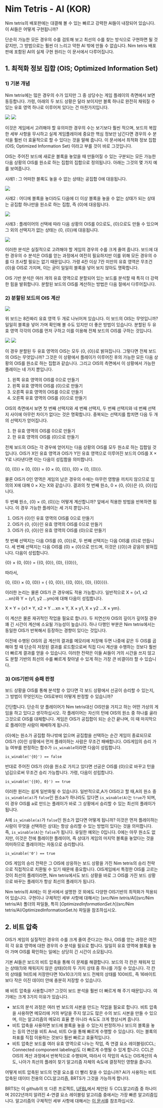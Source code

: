 # Nim Tetris - AI (KOR)

Nim tetris의 배포판에는 대결해 볼 수 있는 빠르고 강력한 AI들이 내장되어 있습니다. 이 AI들은 어떻게 구현됩니까?

단순히 가능한 모든 경우의 수를 검토해 보고 최선의 수를 찾는 방식으로 구현하면 될 것 같지만, 그 방법으로는 훨씬 더 느리고 약한 AI 밖에 만들 수 없습니다. Nim tetris 배포판에 포함된 AI의 실제 구현 원리는 이 문서에서 다루어집니다.



## 1. 최적화 정보 집합 (OIS; Optimized Information Set)

### 1) 기본 개념

Nim tetris에는 많은 경우의 수가 있지만 그 중 상당수는 게임 플레이의 측면에서 보면 동등합니다. 가령, 아래의 두 보드 상황은 달라 보이지만 블록 하나로 완전히 채워질 수 있는 유효 영역 하나로 이루어져 있다는 건 마찬가지입니다.

<p align="left"><img src="doc/AI/eq_1.png"> <img src="doc/AI/eq_2.png"></p>

이것은 게임에서 고려해야 할 유의미한 경우의 수는 보기보다 훨씬 적으며, 보드의 복잡한 세부 사항을 무시하고 실제 게임플레이에 중요한 핵심 정보만 남긴다면 경우의 수 분석을 훨씬 더 효율적으로 할 수 있다는 것을 말해 줍니다. 이 문서에서 최적화 정보 집합(OIS; Optimized Information Set) 이라고 부를 것이 바로 그것입니다.

OIS는 주어진 보드에 새로운 블록을 놓았을 때 만들어질 수 있는 구분되는 모든 가능한 다음 상황의 OIS를 원소로 하는 집합의 집합으로 정의됩니다. 아래는 그것의 몇 가지 예를 보여줍니다.

사례1 : 그 어떠한 블록도 놓을 수 없는 상태는 공집합 0에 대응됩니다. 

<p align="left"><img src="doc\AI\0.png"></p>

사례2 : 어디에 블록을 놓더라도 다음에 더 이상 블록을 놓을 수 없는 상태가 되는 상태는 공집합 하나만을 원소로 하는 집합, 즉 {0}에 대응됩니다.

<p align="left"><img src="doc\AI\1.png"></p>

사례3 : 플레이어의 선택에 따라 다음 상황의 OIS를 0으로도, {0}으로도 만들 수 있으며 그 외의 선택지가 없는 상태는 {0, {0}}에 대응됩니다.

<p align="left"><img src="doc\AI\2.png"></p>

이러한 분석은 실질적으로 고려해야 할 게임의 경우의 수를 크게 줄여 줍니다. 보드에 대한 경우의 수 분석은 OIS를 얻는 과정에서 여전히 필요하지만 이를 위해 모든 경우의 수를 다 조사할 필요는 없기 때문입니다. 가령 4칸 이상 7칸 미만의 유효 영역은 무조건 {0}을 OIS로 가지며, 이는 굳이 일일히 블록을 넣어 보지 않아도 명확합니다.

OIS 기반 분석은 여러 개의 유효 영역으로 분할되어 있는 보드를 분석할 때 특히 더 강력한 힘을 발휘합니다. 분할된 보드의 OIS를 계산하는 방법은 다음 절에서 다루어집니다.



### 2) 분할된 보드의 OIS 계산

<p align="left"><img src="doc\AI\22.png"></p>

위 보드는 8칸짜리 유효 영역 두 개로 나뉘어져 있습니다. 이 보드의 OIS는 무엇입니까? 일일히 블록을 넣어 가며 확인해 볼 수도 있지만 더 좋은 방법이 있습니다. 분할된 두 유효 영역 각각의 OIS를 먼저 구하고 이를 이용해 전체 보드의 OIS를 구하는 것입니다.

<p align="left"><img src="doc/AI/22l.png"> <img src="doc/AI/22r.png"></p>

이 경우 분할된 두 유효 영역의 OIS는 모두 {0, {0}}로 밝혀집니다. 그렇다면 전체 보드의 OIS는 무엇입니까? 그것은 이 상황에서 플레이가 이루어진 후의 가능한 모든 다음 상황의 OIS를 원소로 하는 집합과 같습니다. 그리고 OIS의 측면에서 이 상황에서 가능한 플레이는 네 가지 뿐입니다.

1.	왼쪽 유효 영역의 OIS를 0으로 만들기
2.	왼쪽 유효 영역의 OIS를 {0}으로 만들기
3.	오른쪽 유효 영역의 OIS를 0으로 만들기
4.	오른쪽 유효 영역의 OIS를 {0}으로 만들기

OIS의 측면에서 보면 첫 번째 선택지와 세 번째 선택지, 두 번째 선택지와 네 번째 선택지 사이에 아무런 차이가 없다는 것은 명확합니다. 중복되는 선택지를 합치면 다음 두 개의 선택지가 얻어집니다.

1.	한 유효 영역의 OIS를 0으로 만들기
2.	한 유효 영역의 OIS를 {0}으로 만들기

전체 보드의 OIS는 각 경우에 얻어지는 다음 상황의 OIS를 모두 원소로 하는 집합일 것입니다. OIS가 X인 유효 영역과 OIS가 Y인 유효 영역으로 이루어진 보드의 OIS를 X × Y로 나타낸다면 이는 다음이 성립함을 의미합니다.

   {0, {0}} × {0, {0}} = {0 × {0, {0}}, {0} × {0, {0}}}.

물론 OIS가 0인 영역은 게임의 남은 경우의 수에는 아무런 영향을 끼치지 않으므로 임의의 X에 대해  0 × X는 X와 같습니다. 결과의 첫 번째 원소, 0 × {0, {0}}은 {0, {0}}입니다.

두 번째 원소, {0} × {0, {0}}​는 어떻게 계산합니까? 앞에서 적용한 방법을 반복하면 됩니다. 이 경우 가능한 플레이는 세 가지 뿐입니다.

1. OIS가 {0}인 유효 영역의 OIS를 0으로 만들기
2. OIS가 {0, {0}}인 유효 영역의 OIS를 0으로 만들기
3. OIS가 {0, {0}}인 유효 영역의 OIS를 {0}으로 만들기

첫 번째 선택지는 다음 OIS를 {0,  {0}}로, 두 번째 선택지는 다음 OIS를 {0}로 만듭니다. 세 번째 선택지는 다음 OIS를 {0} × {0}으로 만드며, 이것은 {{0}}과 같음이 밝혀집니다. 다음이 성립합니다.

   {0} × {0, {0}} =  {{0, {0}}, {0}, {{0}}},

따라서,

   {0, {0}} × {0,  {0}} = { {0, {0}}, {{0, {0}}, {0}, {{0}}}}.

이러한 논리는 물론 OIS가 큰 경우에도 적용 가능합니다. 일반적으로 X =  {x1, x2 ...xn}와 Y =  {y1, y2 ...ym}에 대해 다음이 성립합니다.

   X × Y =  {x1 × Y, x2 × Y ...xn × Y, X × y1, X × y2 ...X × ym}.

이 계산은 물론 재귀적인 작업을 필요로 합니다. 두 피연산자 OIS의 깊이가 깊어질 경우 꽤 긴 시간이 계산에 소요될 가능성이 높습니다. 하나 다행인 부분은 Nim tetris에서는 동일한 OIS가 반복해서 등장하는 경향이 있다는 것입니다.

이전에 수행된 OIS의 곱 계산의 결과를 메모리에 저장해 두면 나중에 같은 두 OIS를 곱해야 할 때 단순히 저장된 결과를 로드함으로써 직접 다시 계산을 수행하는 것보다 훨씬 더 빠르게 결과를 얻을 수 있습니다. 이러한 전략은 이들 AI들이 거의 시간을 쓰지 않고도 분할 기반의 최선의 수를 빠르게 찾아낼 수 있게 하는 가장 큰 비결이라 할 수 있습니다.



### 3) OIS기반의 승패 판정

보드 상황을 OIS를 통해 분석할 수 있다면 각 보드 상황에서 선공이 승리할 수 있는지, 그 방법이 무엇인지는 OIS로부터 어떻게 판정할 수 있습니까? 

간단합니다. 단순히 양 플레이어가 Nim tetris대신 OIS만을 가지고 하는 어떤 가상의 게임을 하고 있다고 생각하십시오. 각 플레이어는 자신의 턴에 OIS의 원소 중 하나를 골라 그것으로 OIS를 대체합니다. 게임은 OIS가 공집합이 되는 순간 끝나며, 이 때 마지막으로 플레이한 사람이 패배하게 됩니다.

{0}에는 원소가 공집합 하나밖에 없으며 공집합을 선택하는 순간 게임이 종료되므로 OIS가 {0}인 상황에서 먼저 플레이하는 사람은 무조건 패배합니다. OIS게임의 승리 가능 여부를 판정하는 함수가 `is_winable`이라면 다음이 성립합니다.

```
is_winable('{0}') == false
```

반대로 주어진 OIS가 {0}을 원소로 가지고 있다면 선공은 OIS를 {0}으로 바꾸고 턴을 넘김으로써 무조건 승리 가능합니다. 가령, 다음이 성립합니다.

```
is_winable('{{0}, 0}') == true
```

이러한 원리는 쉽게 일반화될 수 있습니다. 일반적으로,A가 OIS라고 할 때,A의 원소 중 `is_winable(a)`가 `false`인 원소a가 하나라도 있다면 `is_winable(A)`는 `true`가 되며, 이 경우 OIS를 a로 만드는 플레이가 바로 그 상황에서 승리할 수 있는 최선의 플레이가 됩니다.

A에 `is_winable(a)`가 `false`인 원소가 없다면 어떻게 됩니까? 이것은 먼저 플레이하는 사람이 무엇을 선택하든 상대는 항상 승리할 수 있는 방법이 있다는 것을 의미합니다. 즉, `is_winable(A)`는 `false`가 됩니다. 유일한 예외는 0입니다. 0에는 아무 원소도 없지만, 이것은 전에 플레이한 플레이어, 즉 상대가 게임의 마지막 블록을 놓았다는 것을 의미하므로 플레이어는 자동으로 승리합니다.

```
is_winable('0') == true
```

OIS 게임의 승리 전략은 그 OIS에 상응하는 보드 상황을 가진 Nim tetris의 승리 전략으로 직접적으로 치환될 수 있기 때문에 중요합니다. OIS게임에서 특정한 OIS를 고르는 것이 최선의 플레이라면, Nim tetris에서도 보드 상황을 바로 그 OIS를 가진 보드 상황으로 바꾸는 플레이가 항상 최선의 플레이가 됩니다.

Nim tetris의 AI에는 이 문서에서 설명한 것 외에도 다양한 OIS기반의 최적화가 적용되어 있습니다. 구현이나 구체적인 세부 사항에 대해서는 [*src/Nim tetris/AI*](src/Nim tetris/AI) 폴더의 파일들, 특히 [*OptimizedInformationSet.h*](src/Nim tetris/AI/OptimizedInformationSet.h) 파일을 참조하십시오.





## 2. 비트 압축

OIS가 게임의 실질적인 경우의 수를 크게 줄여 준다고는 하나, OIS를 얻는 과정은 여전히 각 유효 영역에 대한 경우의 수 분석을 필요로 합니다. 일일히 유효 영역에 블록을 놓아 가며 OIS를 확인하는 일에는 상당히 긴 시간이 소모됩니다.

기본 AI들은 보드의 비트 압축을 통해 이 문제를 해결합니다. 보드의 각 칸은 채워져 있는 상태(1)와 채워지지 않은 상태(0)의 두 가지 상태 중 하나를 가질 수 있습니다. 각 칸의 상태를 1비트에 저장한다면 10x10크기의 보드 전체의 상태를 100비트, 즉 16바이트보다 작은 이진 데이터 안에 충분히 저장할 수 있습니다.

왜 비트 압축을 사용합니까? 그것이 보드 분석을 훨씬 더 빠르게 해 주기 때문입니다. 여기에는 크게 3가지 이유가 있습니다.

- 보드의 분석 과정은 여러 번 보드의 사본을 만드는 작업을 필요로 합니다. 비트 압축을 사용하면 메모리에 거의 부담을 주지 않고도 많은 수의 보드 사본을 만들 수 있으며, 이는 알고리즘의 메모리 효율 뿐 아니라 속도도 크게 향상시켜 줍니다.
- 비트 압축을 사용하면 보드에 블록을 놓을 수 있는지 판정하거나 보드의 블록을 놓는 등의 연산을 비트 And, 비트 Or을 통해 빠르게 수행할 수 있습니다. 이는 블록의 좌표를 직접 이용하는 것보다 훨씬 빠르고 효율적입니다.
- 비트 압축은 보드를 여러 유효 영역으로 나누는 작업, 즉 연결 요소 레이블링(CCL; Connected component labeling)도 더 빠르게 수행될 수 있게 합니다. CCL은 OIS의 계산 과정에서 반복적으로 수행되며, 따라서 이 작업의 속도는 OIS계산의 속도, 나아가 최선의 플레이 찾기 알고리즘 자체의 속도에 결정적인 영향을 줍니다.

어떻게 비트 압축된 보드의 연결 요소를 더 빨리 찾을 수 있습니까? AI가 사용하는 비트 압축된 데이터 전용의 CCL알고리즘, BRTS가 그것을 가능하게 합니다.

BRTS는 이 github의 또 다른 프로젝트, [UFBL](https://github.com/attltb/UFBL)에서 제안된 두 CCL알고리즘 중 하나이며 2022년까지 알려진 4-연결 요소 레이블링 알고리즘 중에서는 가장 빠른 알고리즘입니다. 알고리즘의 구체적인 세부 사항에 대해서는 [이 문서]((https://github.com/attltb/UFBL/blob/main/Labeling_BRTS.md))를 참조하십시오. 
